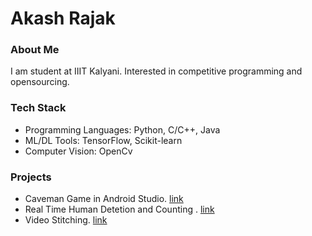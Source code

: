 # Akash Rajak

### About Me
I am student at IIIT Kalyani. Interested in competitive programming and opensourcing.

### Tech Stack
- Programming Languages: Python, C/C++, Java
- ML/DL Tools: TensorFlow, Scikit-learn
- Computer Vision: OpenCv

### Projects
- Caveman Game in Android Studio. [link](https://github.com/akash435/CaveMan-The_Saviour)
- Real Time Human Detetion and Counting . [link](https://github.com/akash435/Real-Time-Human-Detection-Counting)
- Video Stitching. [link](https://github.com/akash435/Video-Stitching)

